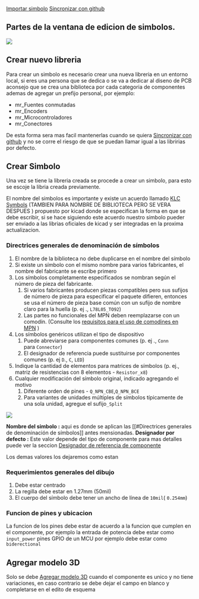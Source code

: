 [Importar simbolo](Importar%20simbolo.md)
[Sincronizar con github](Sincronizar%20con%20github.md)

## Partes de la ventana de edicion de simbolos. 

![](https://i.imgur.com/1Mlgmko.png)

## Crear nuevo libreria

Para crear un simbolo es necesario crear una nueva libreria en un entorno local, si eres una persona que se dedica o se va a dedicar al diseno de PCB aconsejo que se crea una biblioteca por cada categoria de componentes ademas de agregar un prefijo personal, por ejemplo:

* mr_Fuentes conmutadas
* mr_Encoders
* mr_Microcontroladores
* mr_Conectores

De esta forma sera mas facil mantenerlas cuando se quiera [Sincronizar con github](Sincronizar%20con%20github.md) y no se corre el riesgo de que se puedan llamar igual a las libririas por defecto.

## Crear Simbolo

Una vez se tiene la libreria creada se procede a crear un simbolo, para esto se escoje la libria creada previamente.

El nombre del simbolos es importante y existe un acuerdo llamado [KLC Symbols](https://klc.kicad.org/symbol/)  (TAMBIEN PARA NOMBRE DE BIBLIOTECA PERO SE VERA DESPUES ) propuesto por kicad donde se especifican la forma en que se debe escribir, si se hace siguiendo este acuerdo nuestro simbolo pueder ser enviado a las librias oficiales de kicad y ser integradas en la proxima actualizacion.

### Directrices generales de denominación de símbolos

1.  El nombre de la biblioteca no debe duplicarse en el nombre del símbolo
2.  Si existe un símbolo con el mismo nombre para varios fabricantes, el nombre del fabricante se escribe primero
3.  Los símbolos completamente especificados se nombran según el número de pieza del fabricante.
	1.  Si varios fabricantes producen piezas compatibles pero sus sufijos de número de pieza para especificar el paquete difieren, entonces se usa el número de pieza base común con un sufijo de nombre claro para la huella (p. ej ., `L78L05_TO92`)
	2.  Las partes no funcionales del MPN deben reemplazarse con un comodín. (Consulte los [requisitos para el uso de comodines en MPN](https://klc.kicad.org/symbol/s2/s2.2) )
5.  Los símbolos genéricos utilizan el tipo de dispositivo
    1.  Puede abreviarse para componentes comunes (p. ej ., `Conn` para `Connector`)
    2.  El designador de referencia puede sustituirse por componentes comunes (p. ej `D`., `C`, `LED`)
6.  Indique la cantidad de elementos para matrices de símbolos (p. ej., matriz de resistencias con 8 elementos - `Resistor_x8`)
7.  Cualquier modificación del símbolo original, indicado agregando el motivo
    1.  Diferente orden de pines - `Q_NPN_CBE`,`Q_NPN_BCE`
    2.  Para variantes de unidades múltiples de símbolos típicamente de una sola unidad, agregue el sufijo`_Split`

![](https://i.imgur.com/eBPDzQj.png)

**Nombre del simbolo :** aqui es donde se aplican las [[#Directrices generales de denominación de símbolos]] antes mensionadas.
**Designador por defecto :** Este valor depende del tipo de componente para mas detalles puede ver la seccion  [Designador de referencia de componente](https://klc.kicad.org/symbol/s6/s6.1/)

Los demas valores los dejaremos como estan

### Requerimientos generales del dibujo

1. Debe estar centrado
2. La regilla debe estar en 1.27mm (50mil)
3. El cuerpo del símbolo debe tener un ancho de línea de `10mil`( `0.254mm`)

### Funcion de pines y ubicacion

La funcion de los pines debe estar de acuerdo a la funcion que cumplen en el componente, por ejemplo la entrada de potencia debe estar como `input_power` pines GPIO de un MCU por ejemplo debe estar como `biderectional` 

## Agregar modelo 3D

Solo se debe [Agregar modelo 3D](Agregar%20modelo%203D.md) cuando el componente es unico y no tiene variaciones, en caso contrario se debe dejar el campo en blanco y completarse en el edito de esquema